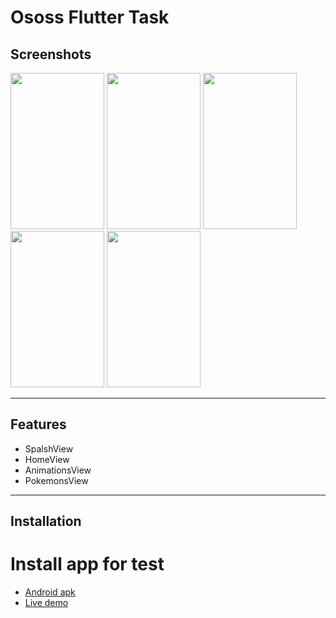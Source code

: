 # Ososs Flutter Task

## Screenshots

  <img src="https://github.com/mohammadjoumani/ososs_flutter_task/assets/53276286/118f46ae-f051-4362-af31-fc43dcf39ba2" width= "150" height="250">
  <img src="https://github.com/mohammadjoumani/ososs_flutter_task/assets/53276286/071eedce-4d13-499f-8928-db8d45e3513b" width= "150" height="250">
  <img src="https://github.com/mohammadjoumani/ososs_flutter_task/assets/53276286/cb3e37bd-db68-4d75-9622-fb7cb0268689" width= "150" height="250">
  <img src="https://github.com/mohammadjoumani/ososs_flutter_task/assets/53276286/ec364074-2f95-40fb-bece-7bb7a529d0ca" width= "150" height="250">
  <img src="https://github.com/mohammadjoumani/ososs_flutter_task/assets/53276286/64a2bb14-39f5-451f-b485-8c11ad49f9ee" width= "150" height="250">
</div>

-----------------------------------------------------------------------------------

## Features
- SpalshView
- HomeView
- AnimationsView
- PokemonsView
  
-----------------------------------------------------------------------------------

## Installation

# Install app for test
- [Android apk](https://drive.google.com/file/d/1gTdAdTSJ7EYSR3HQa2_ozq0Z_Jjj0nNi/view?usp=sharing)
- [Live demo](https://mohammadjoumani.github.io/ososs_flutter_task/)
